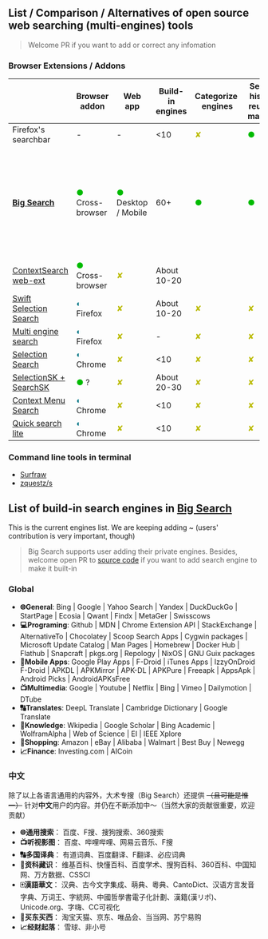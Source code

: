 ## List / Comparison / Alternatives of open source web searching (multi-engines) tools

> Welcome PR if you want to add or correct any infomation

### Browser Extensions / Addons

|                                                                                 | Browser addon                                | Web app                                         | Build-in engines | Categorize  engines            | Search history reuse & manage  | HTTP POST                      | Vimium-like feature            | Websites showing results by Ajax                                        | Provide input box                                  | User-custom engines                                                                                  | Use browser-installed engines  | Context Menu Search                                  | Omnibox                                | Drag to search                 | In-web float panel             | Use many engines at once       | Sync settings by browser       | Firefox sidebar                |
| ------------------------------------------------------------------------------- | -------------------------------------------- | ----------------------------------------------- | ---------------- | ------------------------------ | ------------------------------ | ------------------------------ | ------------------------------ | ----------------------------------------------------------------------- | -------------------------------------------------- | ---------------------------------------------------------------------------------------------------- | ------------------------------ | ---------------------------------------------------- | -------------------------------------- | ------------------------------ | ------------------------------ | ------------------------------ | ------------------------------ | ------------------------------ |
| Firefox's searchbar                                                             | -                                            | -                                               | <10              | <font color='#bbbb00'>✘</font> | <font color='#00bb00'>●</font> | ?                              |                                | <font color='#bbbb00'>✘</font>                                          | <font color='#00bb00'>●</font>                     | <font color='#007788'>◐</font>                                                                       | <font color='#00bb00'>●</font> | <font color='#007788'>◐</font>                       |                                        |                                | <font color='#bbbb00'>✘</font> |                                | <font color='#00bb00'>●</font> | <font color='#bbbb00'>✘</font> |
| **[Big Search](https://github.com/garywill/BigSearch)**                         | <font color='#00bb00'>●</font> Cross-browser | <font color='#00bb00'>●</font> Desktop / Mobile | 60+              | <font color='#00bb00'>●</font> | <font color='#00bb00'>●</font> | <font color='#00bb00'>●</font> | <font color='#00bb00'>●</font> | <font color='#00bb00'>●</font> Use web inputbox / button's css selector | <font color='#00bb00'>●</font>  Multi-line support | <font color='#00bb00'>●</font> Extra features: 1. Multi-buttons in a engine. 2. Cross-engine calling | <font color='#00bb00'>●</font> | <font color='#00bb00'>●</font> (Multi-line support ) | <font color='#bbbb00'>✘</font> Not yet | <font color='#bbbb00'>✘</font> | <font color='#bbbb00'>✘</font> | <font color='#00bb00'>●</font> | <font color='#00bb00'>●</font> | <font color='#00bb00'>●</font> |
| [ContextSearch web-ext](https://github.com/ssborbis/ContextSearch-web-ext)      | <font color='#00bb00'>●</font> Cross-browser | <font color='#bbbb00'>✘</font>                  | About 10-20      |                                |                                | <font color='#00bb00'>●</font> |                                | <font color='#00bb00'>●</font> Write raw JS to inject                   | <font color='#00bb00'>●</font>                     | <font color='#00bb00'>●</font>                                                                       | <font color='#00bb00'>●</font> | <font color='#00bb00'>●</font>                       |                                        | <font color='#00bb00'>●</font> |                                | <font color='#00bb00'>●</font> | ?                              |                                |
| [Swift Selection Search](https://github.com/CanisLupus/swift-selection-search)  | <font color='#007788'>◐</font> Firefox       | <font color='#bbbb00'>✘</font>                  | About 10-20      | <font color='#bbbb00'>✘</font> | <font color='#bbbb00'>✘</font> | <font color='#bbbb00'>✘</font> |                                | <font color='#bbbb00'>✘</font>                                          | <font color='#007788'>◐</font>                     | <font color='#00bb00'>●</font>                                                                       | <font color='#bbbb00'>✘</font> | <font color='#00bb00'>●</font>                       |                                        |                                | <font color='#00bb00'>●</font> |                                | <font color='#00bb00'>●</font> |                                |
| [Multi engine search](https://github.com/Javojav/Multi-engine-search)           | <font color='#007788'>◐</font> Firefox       | <font color='#bbbb00'>✘</font>                  | -                | <font color='#bbbb00'>✘</font> | <font color='#bbbb00'>✘</font> | <font color='#bbbb00'>✘</font> |                                | <font color='#bbbb00'>✘</font>                                          | <font color='#00bb00'>●</font>                     | <font color='#bbbb00'>✘</font>                                                                       | <font color='#00bb00'>●</font> | ?                                                    |                                        |                                |                                |                                | -                              |                                |
| [Selection Search](https://github.com/Pitmairen/selection-search)               | <font color='#007788'>◐</font> Chrome        | <font color='#bbbb00'>✘</font>                  | <10              | <font color='#bbbb00'>✘</font> | <font color='#bbbb00'>✘</font> | <font color='#00bb00'>●</font> |                                | <font color='#bbbb00'>✘</font>                                          | <font color='#00bb00'>●</font>                     | <font color='#00bb00'>●</font>                                                                       | <font color='#bbbb00'>✘</font> | <font color='#00bb00'>●</font>                       |                                        |                                |                                |                                | <font color='#00bb00'>●</font> |                                |
| [SelectionSK + SearchSK](https://bitbucket.org/ashemetov/selectionsk/wiki/Home) | <font color='#00bb00'>●</font> ?             | <font color='#bbbb00'>✘</font>                  | About 20-30      | <font color='#bbbb00'>✘</font> | <font color='#bbbb00'>✘</font> | ?                              |                                | <font color='#bbbb00'>✘</font>                                          | <font color='#00bb00'>●</font>                     | ?                                                                                                    | ?                              | <font color='#00bb00'>●</font>                       |                                        |                                |                                |                                | ?                              |                                |
| [Context Menu Search](https://github.com/w3lifer/crx-context-menu-search)       | <font color='#007788'>◐</font> Chrome        | <font color='#bbbb00'>✘</font>                  | <10              | <font color='#bbbb00'>✘</font> | <font color='#bbbb00'>✘</font> | <font color='#bbbb00'>✘</font> |                                | <font color='#bbbb00'>✘</font>                                          | <font color='#bbbb00'>✘</font>                     | <font color='#00bb00'>●</font>                                                                       | <font color='#bbbb00'>✘</font> | <font color='#00bb00'>●</font>                       |                                        |                                |                                |                                | ?                              |                                |
| [Quick search lite](https://github.com/hasanuzzamanbe/quick-search-extension)   | <font color='#007788'>◐</font> Chrome        | <font color='#bbbb00'>✘</font>                  | <10              | <font color='#bbbb00'>✘</font> | <font color='#bbbb00'>✘</font> | <font color='#bbbb00'>✘</font> |                                | <font color='#bbbb00'>✘</font>                                          | <font color='#00bb00'>●</font>                     | <font color='#bbbb00'>✘</font>                                                                       | <font color='#bbbb00'>✘</font> | <font color='#00bb00'>●</font>                       |                                        |                                |                                |                                | ?                              |                                |

### Command line tools in terminal

- [Surfraw](https://gitlab.com/surfraw/Surfraw)
- [zquestz/s](https://github.com/zquestz/s)

## List of build-in search engines in [Big Search](https://github.com/garywill/BigSearch)

This is the current engines list. We are keeping adding ~ (users' contribution is very important, though)

> Big Search supports user adding their private engines. Besides, welcome open PR to [source code](https://github.com/garywill/BigSearch) if you want to add search engine to make it built-in

### Global

- **🌐General**: Bing | Google | Yahoo Search | Yandex | DuckDuckGo | StartPage | Ecosia | Qwant | Findx | MetaGer | Swisscows
- **💻Programing**: Github | MDN | Chrome Extension API | StackExchange | AlternativeTo | Chocolatey | Scoop Search Apps | Cygwin packages | Microsoft Update Catalog | Man Pages | Homebrew | Docker Hub | Flathub | Snapcraft | pkgs.org | Repology | NixOS | GNU Guix packages
- **📱Mobile Apps**: Google Play Apps | F-Droid | iTunes Apps | IzzyOnDroid F-Droid | APKDL | APKMirror | APK-DL | APKPure | Freeapk | AppsApk | Android Picks | AndroidAPKsFree
- **📺Multimedia**: Google | Youtube | Netflix | Bing | Vimeo | Dailymotion | DTube
- **🔠Translates**: DeepL Translate | Cambridge Dictionary | Google Translate
- **📑Knowledge**: Wkipedia | Google Scholar | Bing Academic | WolframAlpha | Web of Science | EI | IEEE Xplore
- **🛒Shopping**: Amazon | eBay | Alibaba | Walmart | Best Buy | Newegg
- **📈Finance**: Investing.com | AICoin

### 中文

除了以上各语言通用的内容外，大术专搜（Big Search）还提供 ~~（且可能是惟一）~~ 针对**中文**用户的内容。并仍在不断添加中～（当然大家的贡献很重要，欢迎贡献）

- **🌐通用搜索**： 百度、F搜、搜狗搜索、360搜索
- **📺听视影图**： 百度、哔哩哔哩、网易云音乐、F搜
- **🔠多国译典**： 有道词典、百度翻译、F翻译、必应词典
- **📑资科藏识**： 维基百科、快懂百科、百度学术、搜狗百科、360百科、中国知网、万方数据、CSSCI
- **🀄漢語華文**： 汉典、古今文字集成、萌典、粵典、CantoDict、汉语方言发音字典、万词王、字統网、中國哲學書電子化計劃、漢籍(漢リポ)、Unicode.org、字嗨、CC可视化
- **🛒买东买西**： 淘宝天猫、京东、唯品会、当当网、苏宁易购
- **📈经财起落**： 雪球、非小号
